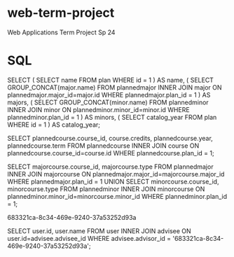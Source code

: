 # web-term-project
Web Applications Term Project Sp 24

# SQL
SELECT (
    SELECT name
    FROM plan
    WHERE id = 1
) AS name,
(
    SELECT GROUP_CONCAT(major.name)
    FROM plannedmajor INNER JOIN major ON plannedmajor.major_id=major.id
    WHERE plannedmajor.plan_id = 1
) AS majors,
(
    SELECT GROUP_CONCAT(minor.name)
    FROM plannedminor INNER JOIN minor ON plannedminor.minor_id=minor.id
    WHERE plannedminor.plan_id = 1
) AS minors,
(
    SELECT catalog_year
    FROM plan
    WHERE id = 1
) AS catalog_year;


SELECT plannedcourse.course_id, course.credits, plannedcourse.year, plannedcourse.term
FROM plannedcourse INNER JOIN course ON plannedcourse.course_id=course.id
WHERE plannedcourse.plan_id = 1;


SELECT majorcourse.course_id, majorcourse.type
FROM plannedmajor INNER JOIN majorcourse ON plannedmajor.major_id=majorcourse.major_id
WHERE plannedmajor.plan_id = 1
UNION
SELECT minorcourse.course_id, minorcourse.type
FROM plannedminor INNER JOIN minorcourse ON plannedminor.minor_id=minorcourse.minor_id
WHERE plannedminor.plan_id = 1;


683321ca-8c34-469e-9240-37a53252d93a


SELECT user.id, user.name
FROM user INNER JOIN advisee ON user.id=advisee.advisee_id
WHERE advisee.advisor_id = '683321ca-8c34-469e-9240-37a53252d93a';
